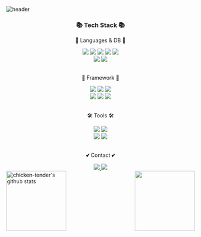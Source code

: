 ![header](https://capsule-render.vercel.app/api?type=wave&color=gradient&height=300&section=header&text=Welcome&fontSize=90)
	<div align=center>
	<h3>📚 Tech Stack 📚</h3>
	<p>🐣 Languages & DB 🐣</p>
</div>
<div align="center">
	<img src="https://img.shields.io/badge/Java-1E8CBE?style=flat&logo=Conda-Forge&logoColor=white" />
  <img src="https://img.shields.io/badge/Python-3776AB?style=flat&logo=Python&logoColor=white">
	<img src="https://img.shields.io/badge/HTML5-E34F26?style=flat&logo=HTML5&logoColor=white" />
	<img src="https://img.shields.io/badge/CSS3-1572B6?style=flat&logo=CSS3&logoColor=white" />
	<img src="https://img.shields.io/badge/JavaScript-F7DF1E?style=flat&logo=JavaScript&logoColor=white" />
  <br>
  <img src="https://img.shields.io/badge/Oracle%20SQL-F80000?style=flat&logo=Oracle&logoColor=white" />
	<img src="https://img.shields.io/badge/MySQL-4479A1?style=flat&logo=MySQL&logoColor=white" />
</div>
<br>
<div align=center>
	<p>🛒 Framework 🛒</p>
</div>
<div align="center">
  <img src="https://img.shields.io/badge/Spring-6DB33F?style=flat&logo=Spring&logoColor=white">
  <img src="https://img.shields.io/badge/SpringBoot-6DB33F?style=flat&logo=Spring Boot&logoColor=white">
  <img src="https://img.shields.io/badge/Node.js-339933?style=flat&logo=Bootstrap&logoColor=white" />
  <br>
  <img src="https://img.shields.io/badge/Bootstrap-7952B3?style=flat&logo=Bootstrap&logoColor=white">
  <img src="https://img.shields.io/badge/React-61DAFB?style=flat&logo=React&logoColor=white">
  <img src="https://img.shields.io/badge/ReactNative-65ADF1?style=flat&logo=React&logoColor=white">
</div>
<br>
<div align=center>
	<p>🛠 Tools 🛠</p>
</div>
<div align=center>
  <img src="https://img.shields.io/badge/IntelliJ-0027DE?style=flat&logo=IntelliJIDEA&logoColor=white">
	<img src="https://img.shields.io/badge/Visual%20Studio%20Code-007ACC?style=flat&logo=VisualStudioCode&logoColor=white" />
	<br>
	<img src="https://img.shields.io/badge/AWS-FF9900?style=flat&logo=AmazonAWS&logoColor=white" />
	<img src="https://img.shields.io/badge/GitHub-181717?style=flat&logo=GitHub&logoColor=white" />
</div>
<br>
<div align=center>
	<p>💕 Contact 💕</p>
</div>
<div align=center>
	<a href="https://tistory.com">
		<img src="https://img.shields.io/badge/Blog-EA3680?style=flat&logo=Blogger&logoColor=white" />
	</a>
	<a href="mailto:ygm815@naver.com">
		<img src="https://img.shields.io/badge/Mail-000C7B?style=flat&logo=Gmail&logoColor=white" />
	</a>
	<br>
</div>
<img align="left" style="height:160px" src="https://github-readme-stats.vercel.app/api?username=chicken-tender&show_icons=true&include_all_commits=true&theme=transparent&hide_border=true" alt="chicken-tender's github stats" /></a>
<img align="right" style="height:160px" src="https://github-readme-stats.vercel.app/api/top-langs/?username=chicken-tender&layout=compact&theme=transparent&hide_border=true" /></a> 
